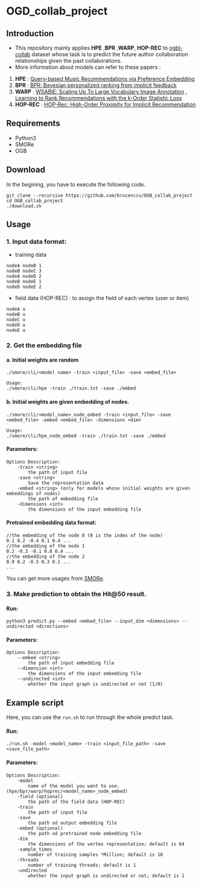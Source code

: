 # OGD_collab_project
## Introduction
* This repository mainly applies **HPE** ,**BPR** ,**WARP**, **HOP-REC** to [ogbl-collab](https://ogb.stanford.edu/docs/linkprop/#ogbl-collab) dataset whose task is to predict the future author collaboration relationships given the past collaborations.
* More information about models can refer to these papers : 
1. **HPE** : [Query-based Music Recommendations via Preference Embedding](https://dl.acm.org/doi/10.1145/2959100.2959169)
2. **BPR** : [BPR: Bayesian personalized ranking from implicit feedback](https://dl.acm.org/doi/10.5555/1795114.1795167)
3. **WARP** : [WSABIE: Scaling Up To Large Vocabulary Image Annotation](https://dl.acm.org/doi/10.5555/2283696.2283856) , [Learning to Rank Recommendations with the k-Order Statistic Loss](https://dl.acm.org/doi/10.1145/2507157.2507210)
4. **HOP-REC** : [HOP-Rec: High-Order Proximity for Implicit Recommendation](https://dl.acm.org/doi/10.1145/3240323.3240381)
## Requirements
* Python3
* SMORe
* OGB
## Download
In the begining, you have to execute the following code.
```
git clone --recursive https://github.com/brucenccu/OGB_collab_project
cd OGB_collab_project
./download.sh
```
## Usage
### 1. Input data format:
- training data
```
nodeA nodeB 1
nodeB nodeC 3
nodeA nodeD 2
nodeB nodeE 1
nodeD nodeE 2
```
- field data (HOP-REC) : to assign the field of each vertex (user or item)
```
nodeA u
nodeB u
nodeC u
nodeD u 
nodeE u
```
### 2. Get the embedding file
#### a. Initial weights are random
```
./smore/cli/<model name> -train <input_file> -save <embed_file>

Usage: 
./smore/cli/hpe -train ./train.txt -save ./embed
```
#### b. Initial weights are given embedding of nodes. 
```
./smore/cli/<model_name>_node_embed -train <input_file> -save <embed_file> -embed <embed_file> -dimensions <dim>

Usage: 
./smore/cli/hpe_node_embed -train ./train.txt -save ./embed
```
#### Parameters:
```
Options Description:
    -train <string>
        the path of input file
    -save <string>
        Save the representation data
    -embed <string> (only for models whose initial weights are given embeddings of nodes)
        the path of embedding file
    -dimensions <int>
        the dimensions of the input embedding file
```
#### Pretrained embedding data format:
```
//the embedding of the node 0 (0 is the index of the node)
0.1 0.2 -0.4 0.1 0.4 ...
//the embedding of the node 1 
0.2 -0.3 -0.1 0.8 0.4 ...
//the embedding of the node 2 
0.9 0.2 -0.5 0.3 0.1 ...
...
```
You can get more usages from [SMORe](https://github.com/cnclabs/smore).

### 3. Make prediction to obtain the Hit@50 result.
#### Run:
```
python3 predict.py --embed <embed_file> --input_dim <dimensions> --undirected <directions>
```
#### Parameters:
```
Options Description:
    --embed <string>
        the path of input embedding file
    --dimension <int>
        the dimensions of the input embedding file
    --undirected <int>
        whether the input graph is undirected or not (1/0)
```
## Example script
Here, you can use the `run.sh` to run through the whole predict task.
#### Run:
```
./run.sh -model <model_name> -train <input_file_path> -save <save_file_path> 
```
#### Parameters:
```
Options Description:
    -model 
        name of the model you want to use.(hpe/bpr/warp/hoprec/<model_name>_node_embed)
    -field (optional)
        the path of the field data (HOP-REC)
    -train
        the path of input file
    -save 
        the path od output embedding file
    -embed (optional)
        the path od pretrained node embedding file
    -dim 
        the dimensions of the vertex representation; default is 64
    -sample_times 
        number of training samples *Million; default is 10
    -threads
        number of training threads; default is 1
    -undirected
        whether the input graph is undirected or not; default is 1
```
